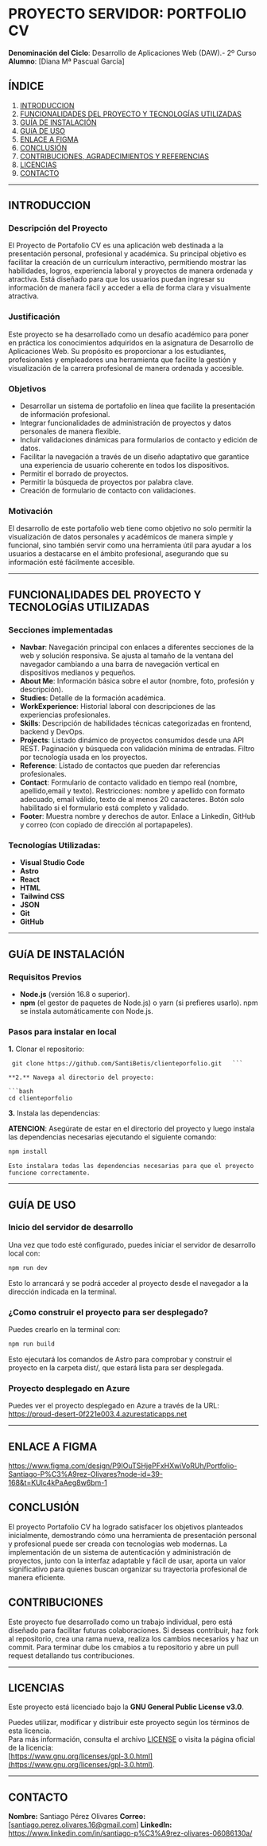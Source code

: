 # PROYECTO SERVIDOR: PORTFOLIO CV



**Denominación del Ciclo**: Desarrollo de Aplicaciones Web (DAW).- 2º Curso
**Alumno**: [Diana Mª Pascual García]



## ÍNDICE


1. [INTRODUCCION](#introduccion)
2. [FUNCIONALIDADES DEL PROYECTO Y TECNOLOGÍAS UTILIZADAS](#funcionalidades-del-proyecto-y-tecnologías-utilizadas)
3. [GUÍA DE INSTALACIÓN](#guía-de-instalación)
4. [GUíA DE USO](#guía-de-uso)
5. [ENLACE A FIGMA](#enlace-a-figma)
6. [CONCLUSIÓN](#conclusión)
7. [CONTRIBUCIONES, AGRADECIMIENTOS Y REFERENCIAS](#contribuciones-agradecimientos-y-referencias)
8. [LICENCIAS](#licencias)
9. [CONTACTO](#contacto)

---



## INTRODUCCION


### Descripción del Proyecto

El Proyecto de Portafolio CV es una aplicación web destinada a la presentación personal, profesional y académica. Su principal objetivo es facilitar la creación de un currículum interactivo, permitiendo mostrar las habilidades, logros, experiencia laboral y proyectos de manera ordenada y atractiva. Está diseñado para que los usuarios puedan ingresar su información de manera fácil y acceder a ella de forma clara y visualmente atractiva.


### Justificación  

Este proyecto se ha desarrollado como un desafío académico para poner en práctica los conocimientos adquiridos en la asignatura de Desarrollo de Aplicaciones Web. Su propósito es proporcionar a los estudiantes, profesionales y empleadores una herramienta que facilite la gestión y visualización de la carrera profesional de manera ordenada y accesible.


### Objetivos

- Desarrollar un sistema de portafolio en línea que facilite la presentación de información profesional.
- Integrar funcionalidades de administración de proyectos y datos personales de manera flexible.
- Incluir validaciones dinámicas para formularios de contacto y edición de datos.
- Facilitar la navegación a través de un diseño adaptativo que garantice una experiencia de usuario coherente en todos los dispositivos.
- Permitir el borrado de proyectos.
- Permitir la búsqueda de proyectos por palabra clave.
- Creación de formulario de contacto con validaciones. 


### Motivación  

El desarrollo de este portafolio web tiene como objetivo no solo permitir la visualización de datos personales y académicos de manera simple y funcional, sino también servir como una herramienta útil para ayudar a los usuarios a destacarse en el ámbito profesional, asegurando que su información esté fácilmente accesible.

---


## FUNCIONALIDADES DEL PROYECTO Y TECNOLOGÍAS UTILIZADAS 


### Secciones implementadas

- **Navbar**: Navegación principal con enlaces a diferentes secciones de la web y solución responsiva. Se ajusta al tamaño de la ventana del navegador cambiando a una barra de navegación vertical en dispositivos medianos y pequeños.
- **About Me**: Información básica sobre el autor (nombre, foto, profesión y descripción).
- **Studies**: Detalle de la formación académica.
- **WorkExperience**: Historial laboral con descripciones de las experiencias profesionales.
- **Skills**: Descripción de habilidades técnicas categorizadas en frontend, backend y DevOps.
- **Projects**: Listado dinámico de proyectos consumidos desde una API REST. Paginación y búsqueda con validación mínima de entradas.
Filtro por tecnología usada en los proyectos.
- **Reference**: Listado de contactos que pueden dar referencias profesionales.
- **Contact**: Formulario de contacto validado en tiempo real (nombre, apellido,email y texto). Restricciones: nombre y apellido con formato adecuado, email válido, texto de al menos 20 caracteres. Botón solo habilitado si el formulario está completo y validado.
- **Footer**: Muestra nombre y derechos de autor. Enlace a Linkedin, GitHub y correo (con copiado de dirección al portapapeles).


### Tecnologías Utilizadas:

- **Visual Studio Code**
- **Astro**
- **React**
- **HTML**
- **Tailwind CSS**
- **JSON**
- **Git**
- **GitHub**

---



## GUíA DE INSTALACIÓN


### Requisitos Previos

- **Node.js** (versión 16.8 o superior).
- **npm** (el gestor de paquetes de Node.js) o yarn (si prefieres usarlo). npm se instala automáticamente con Node.js.


### Pasos para instalar en local

**1.** Clonar el repositorio:

   ```
    git clone https://github.com/SantiBetis/clienteporfolio.git   ```

**2.** Navega al directorio del proyecto:

   ```bash
   cd clienteporfolio
   ```

**3.** Instala las dependencias:

 **ATENCION**: Asegúrate de estar en el directorio del proyecto y luego instala las dependencias necesarias ejecutando el siguiente comando:

   ```bash
   npm install
   ```
    Esto instalara todas las dependencias necesarias para que el proyecto funcione correctamente.
   
---


## GUÍA DE USO


### Inicio del servidor de desarrollo

Una vez que todo esté configurado, puedes iniciar el servidor de desarrollo local con:

```bash	
npm run dev
```

Esto lo arrancará  y se podrá acceder al proyecto desde el navegador a la dirección indicada en la terminal.

### ¿Como construir el proyecto para ser desplegado?

Puedes crearlo en la terminal con:

```bash	
npm run build
```

Esto ejecutará los comandos de Astro para comprobar y construir el proyecto en la carpeta dist/, que estará lista para ser desplegada.

### Proyecto desplegado en Azure

Puedes ver el proyecto desplegado en Azure a través de la URL: https://proud-desert-0f221e003.4.azurestaticapps.net

*************************************************
## ENLACE A FIGMA


https://www.figma.com/design/P9IOuTSHjePFxHXwiVoRUh/Portfolio-Santiago-P%C3%A9rez-Olivares?node-id=39-168&t=KUlc4kPaAeg8w6bm-1




## CONCLUSIÓN

El proyecto Portafolio CV ha logrado satisfacer los objetivos planteados inicialmente, demostrando cómo una herramienta de presentación personal y profesional puede ser creada con tecnologías web modernas. La implementación de un sistema de autenticación y administración de proyectos, junto con la interfaz adaptable y fácil de usar, aporta un valor significativo para quienes buscan organizar su trayectoria profesional de manera eficiente.



## CONTRIBUCIONES

Este proyecto fue desarrollado como un trabajo individual, pero está diseñado para facilitar futuras colaboraciones. Si deseas contribuir, haz fork al repositorio, crea una rama nueva, realiza los cambios necesarios y haz un commit. Para terminar dube los cmabios a tu repositorio y abre un pull request detallando tus contribuciones.

---


## LICENCIAS

Este proyecto está licenciado bajo la **GNU General Public License v3.0**.  

Puedes utilizar, modificar y distribuir este proyecto según los términos de esta licencia.  
Para más información, consulta el archivo [LICENSE](./LICENSE) o visita la página oficial de la licencia:  
[https://www.gnu.org/licenses/gpl-3.0.html](https://www.gnu.org/licenses/gpl-3.0.html).

---


## CONTACTO

**Nombre:** Santiago Pérez Olivares
**Correo:** [santiago.perez.olivares.16@gmail.com[](mailto:santiago.perez.olivares.16@gmail.com)]
**LinkedIn:** https://www.linkedin.com/in/santiago-p%C3%A9rez-olivares-06086130a/
